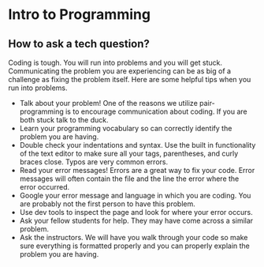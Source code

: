 # Intro to Programming

## How to ask a tech question?

Coding is tough. You will run into problems and you will get stuck. Communicating the problem you are experiencing can be as big of a challenge as fixing the problem itself. Here are some helpful tips when you run into problems.

<ul>
    <li>Talk about your problem! One of the reasons we utilize pair-programming is to encourage communication about coding. If you are both stuck talk to the duck.</li>
    <li>Learn your programming vocabulary so can correctly identify the problem you are having.</li>
    <li>Double check your indentations and syntax. Use the built in functionality of the text editor to make sure all your tags, parentheses, and curly braces close. Typos are very common errors.</li>
    <li>Read your error messages! Errors are a great way to fix your code. Error messages will often contain the file and the line the error where the error occurred.</li>
    <li>Google your error message and language in which you are coding. You are probably not the first person to have this problem.</li>
    <li>Use dev tools to inspect the page and look for where your error occurs.</li>
    <li>Ask your fellow students for help. They may have come across a similar problem.</li>
    <li>Ask the instructors. We will have you walk through your code so make sure everything is formatted properly and you can properly explain the problem you are having.</li>
